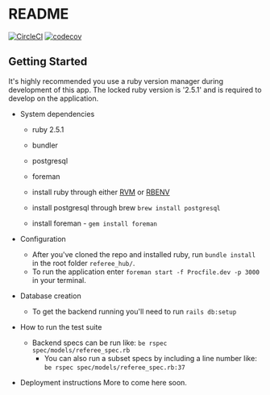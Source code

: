 # README
[![CircleCI](https://circleci.com/gh/iqasport/referee_hub/tree/master.svg?style=svg)](https://circleci.com/gh/iqasport/referee_hub/tree/master)
[![codecov](https://codecov.io/gh/iqasport/referee_hub/branch/master/graph/badge.svg)](https://codecov.io/gh/iqasport/referee_hub)

## Getting Started

It's highly recommended you use a ruby version manager during development of this app. The locked ruby version is '2.5.1'
and is required to develop on the application.


* System dependencies
  - ruby 2.5.1
  - bundler
  - postgresql
  - foreman

  - install ruby through either [RVM](https://rvm.io/) or [RBENV](https://github.com/rbenv/rbenv)
  - install postgresql through brew `brew install postgresql`
  - install foreman - `gem install foreman`

* Configuration
  - After you've cloned the repo and installed ruby, run `bundle install` in the root folder `referee_hub/`.
  - To run the application enter `foreman start -f Procfile.dev -p 3000` in your terminal.

* Database creation
  - To get the backend running you'll need to run `rails db:setup`

* How to run the test suite
  - Backend specs can be run like: `be rspec spec/models/referee_spec.rb`
    - You can also run a subset specs by including a line number like: `be rspec spec/models/referee_spec.rb:37`

* Deployment instructions
  More to come here soon.
